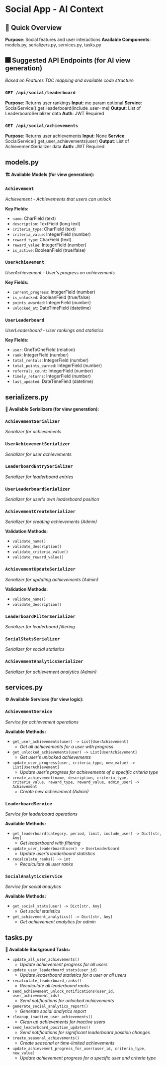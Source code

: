 # Social App - AI Context

## 🎯 Quick Overview

**Purpose**: Social features and user interactions
**Available Components**: models.py, serializers.py, services.py, tasks.py

## 🎆 Suggested API Endpoints (for AI view generation)

*Based on Features TOC mapping and available code structure*

### `GET /api/social/leaderboard`
**Purpose**: Returns user rankings
**Input**: me param optional
**Service**: SocialService().get_leaderboard(include_user=me)
**Output**: List of LeaderboardSerializer data
**Auth**: JWT Required

### `GET /api/social/achievements`
**Purpose**: Returns user achievements
**Input**: None
**Service**: SocialService().get_user_achievements(user)
**Output**: List of AchievementSerializer data
**Auth**: JWT Required

## models.py

**🏗️ Available Models (for view generation):**

### `Achievement`
*Achievement - Achievements that users can unlock*

**Key Fields:**
- `name`: CharField (text)
- `description`: TextField (long text)
- `criteria_type`: CharField (text)
- `criteria_value`: IntegerField (number)
- `reward_type`: CharField (text)
- `reward_value`: IntegerField (number)
- `is_active`: BooleanField (true/false)

### `UserAchievement`
*UserAchievement - User's progress on achievements*

**Key Fields:**
- `current_progress`: IntegerField (number)
- `is_unlocked`: BooleanField (true/false)
- `points_awarded`: IntegerField (number)
- `unlocked_at`: DateTimeField (datetime)

### `UserLeaderboard`
*UserLeaderboard - User rankings and statistics*

**Key Fields:**
- `user`: OneToOneField (relation)
- `rank`: IntegerField (number)
- `total_rentals`: IntegerField (number)
- `total_points_earned`: IntegerField (number)
- `referrals_count`: IntegerField (number)
- `timely_returns`: IntegerField (number)
- `last_updated`: DateTimeField (datetime)

## serializers.py

**📝 Available Serializers (for view generation):**

### `AchievementSerializer`
*Serializer for achievements*

### `UserAchievementSerializer`
*Serializer for user achievements*

### `LeaderboardEntrySerializer`
*Serializer for leaderboard entries*

### `UserLeaderboardSerializer`
*Serializer for user's own leaderboard position*

### `AchievementCreateSerializer`
*Serializer for creating achievements (Admin)*

**Validation Methods:**
- `validate_name()`
- `validate_description()`
- `validate_criteria_value()`
- `validate_reward_value()`

### `AchievementUpdateSerializer`
*Serializer for updating achievements (Admin)*

**Validation Methods:**
- `validate_name()`
- `validate_description()`

### `LeaderboardFilterSerializer`
*Serializer for leaderboard filtering*

### `SocialStatsSerializer`
*Serializer for social statistics*

### `AchievementAnalyticsSerializer`
*Serializer for achievement analytics (Admin)*

## services.py

**⚙️ Available Services (for view logic):**

### `AchievementService`
*Service for achievement operations*

**Available Methods:**
- `get_user_achievements(user) -> List[UserAchievement]`
  - *Get all achievements for a user with progress*
- `get_unlocked_achievements(user) -> List[UserAchievement]`
  - *Get user's unlocked achievements*
- `update_user_progress(user, criteria_type, new_value) -> List[UserAchievement]`
  - *Update user's progress for achievements of a specific criteria type*
- `create_achievement(name, description, criteria_type, criteria_value, reward_type, reward_value, admin_user) -> Achievement`
  - *Create new achievement (Admin)*

### `LeaderboardService`
*Service for leaderboard operations*

**Available Methods:**
- `get_leaderboard(category, period, limit, include_user) -> Dict[str, Any]`
  - *Get leaderboard with filtering*
- `update_user_leaderboard(user) -> UserLeaderboard`
  - *Update user's leaderboard statistics*
- `recalculate_ranks() -> int`
  - *Recalculate all user ranks*

### `SocialAnalyticsService`
*Service for social analytics*

**Available Methods:**
- `get_social_stats(user) -> Dict[str, Any]`
  - *Get social statistics*
- `get_achievement_analytics() -> Dict[str, Any]`
  - *Get achievement analytics for admin*

## tasks.py

**🔄 Available Background Tasks:**

- `update_all_user_achievements()`
  - *Update achievement progress for all users*
- `update_user_leaderboard_stats(user_id)`
  - *Update leaderboard statistics for a user or all users*
- `recalculate_leaderboard_ranks()`
  - *Recalculate all leaderboard ranks*
- `send_achievement_unlock_notifications(user_id, user_achievement_ids)`
  - *Send notifications for unlocked achievements*
- `generate_social_analytics_report()`
  - *Generate social analytics report*
- `cleanup_inactive_user_achievements()`
  - *Clean up achievements for inactive users*
- `send_leaderboard_position_updates()`
  - *Send notifications for significant leaderboard position changes*
- `create_seasonal_achievements()`
  - *Create seasonal or time-limited achievements*
- `update_achievement_progress_for_user(user_id, criteria_type, new_value)`
  - *Update achievement progress for a specific user and criteria type*
